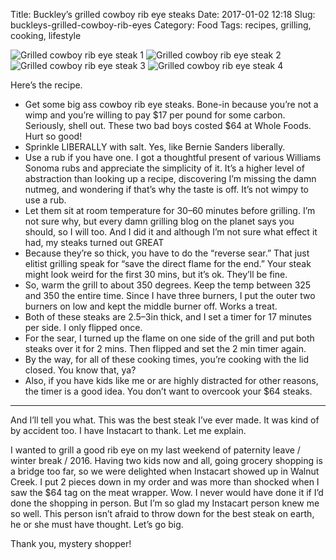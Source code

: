 Title: Buckley’s grilled cowboy rib eye steaks
Date: 2017-01-02 12:18
Slug: buckleys-grilled-cowboy-rib-eyes
Category: Food
Tags: recipes, grilling, cooking, lifestyle

![Grilled cowboy rib eye steak 1]({static}/images/a728c-1hiag9lulzmwfvtxuz7qwqg.jpeg)
![Grilled cowboy rib eye steak 2]({static}/images/f2f1c-1y4vw-w8d5an3wcvcfzoplg.jpeg)
![Grilled cowboy rib eye steak 3]({static}/images/a6fef-16alve8xi7ilntwepjysmtq.jpeg)
![Grilled cowboy rib eye steak 4]({static}/images/b1020-1lgbesqsx5vu6icdd8uo4dg.jpeg)

Here’s the recipe.

- Get some big ass cowboy rib eye steaks. Bone-in because you’re not a wimp and you’re willing to pay $17 per pound for some carbon. Seriously, shell out. These two bad boys costed $64 at Whole Foods. Hurt so good!
- Sprinkle LIBERALLY with salt. Yes, like Bernie Sanders liberally.
- Use a rub if you have one. I got a thoughtful present of various Williams Sonoma rubs and appreciate the simplicity of it. It’s a higher level of abstraction than looking up a recipe, discovering I’m missing the damn nutmeg, and wondering if that’s why the taste is off. It’s not wimpy to use a rub.
- Let them sit at room temperature for 30–60 minutes before grilling. I’m not sure why, but every damn grilling blog on the planet says you should, so I will too. And I did it and although I’m not sure what effect it had, my steaks turned out GREAT
- Because they’re so thick, you have to do the “reverse sear.” That just elitist grilling speak for “save the direct flame for the end.” Your steak might look weird for the first 30 mins, but it’s ok. They’ll be fine.
- So, warm the grill to about 350 degrees. Keep the temp between 325 and 350 the entire time. Since I have three burners, I put the outer two burners on low and kept the middle burner off. Works a treat.
- Both of these steaks are 2.5–3in thick, and I set a timer for 17 minutes per side. I only flipped once.
- For the sear, I turned up the flame on one side of the grill and put both steaks over it for 2 mins. Then flipped and set the 2 min timer again.
- By the way, for all of these cooking times, you’re cooking with the lid closed. You know that, ya?
- Also, if you have kids like me or are highly distracted for other reasons, the timer is a good idea. You don’t want to overcook your $64 steaks.

---

And I’ll tell you what. This was the best steak I’ve ever made. It was kind of by accident too. I have Instacart to thank. Let me explain.

I wanted to grill a good rib eye on my last weekend of paternity leave / winter break / 2016. Having two kids now and all, going grocery shopping is a bridge too far, so we were delighted when Instacart showed up in Walnut Creek. I put 2 pieces down in my order and was more than shocked when I saw the $64 tag on the meat wrapper. Wow. I never would have done it if I’d done the shopping in person. But I’m so glad my Instacart person knew me so well. This person isn’t afraid to throw down for the best steak on earth, he or she must have thought. Let’s go big.

Thank you, mystery shopper!